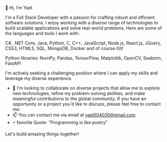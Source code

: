👋 Hi, I’m Yael
<!---
🌱 I’m currently learning Cloud Conputing with GCP.
--->

I'm a Full Stack Developer with a passion for crafting robust and efficient software solutions. 
I enjoy working with a diverse range of technologies to build scalable applications and solve real-world problems. 
Here are some of the languages and tools I work with:

C#, .NET Core, Java, Python, C, C++, JavaScript, Node.js, React.js, JQuery, CSS3, HTML5, SQL, MongoDB, Docker and of course Git!

Python libraries: NumPy, Pandas, TensorFlow, Matplotlib, OpenCV, Seaborn, FastAPI

I'm actively seeking a challenging position where I can apply my skills and leverage my diverse experience. 
- 💞️ I'm looking to collaborate on diverse projects that allow me to explore new technologies, refine my problem-solving abilities, and make meaningful contributions to the global community.
If you have an opportunity or a project you'd like to discuss, please feel free to contact me:
- 📫 You can contact me via email at yael504030@gmail.com
- ⚡ favorite Quote: "Programming is like poetry"

Let's build amazing things together!

<!---
YaelCohenGit/YaelCohenGit is a ✨ special ✨ repository because its `README.md` (this file) appears on your GitHub profile.
You can click the Preview link to take a look at your changes.
--->
